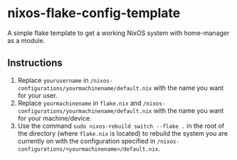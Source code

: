 # nixos-flake-config-template

A simple flake template to get a working NixOS system with home-manager as a module.

## Instructions

1. Replace `yourusername` in `/nixos-configurations/yourmachinename/default.nix` with the name you want for your user.
2. Replace `yourmachinename` in `flake.nix` and `/nixos-configurations/yourmachinename/default.nix` with the name you want for your machine/device.
3. Use the command `sudo nixos-rebuild switch --flake .` in the root of the directory (where `flake.nix` is located) to rebuild the system you are currently on with the configuration specified in `/nixos-configurations/<yourmachinename>/default.nix`.
